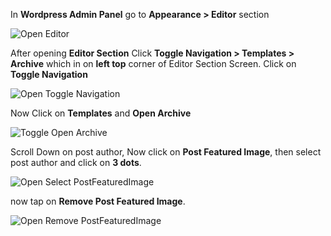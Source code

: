 <!-- ## Remove Featured Images In Blogs Page -->

In **Wordpress Admin Panel** go to **Appearance > Editor** section

![Open Editor](/img/tutorial/rfi1OpenEditor.png)

After opening **Editor Section** Click **Toggle Navigation > Templates > Archive** which in on **left top** corner of Editor Section Screen.
Click on **Toggle Navigation** 

![Open Toggle Navigation](/img/tutorial/rfi2toggleNavigation.png)

Now Click on **Templates** and **Open Archive**

![Toggle Open Archive](/img/tutorial/rfi3openArchive.png)

Scroll Down on post author, Now click on **Post Featured Image**, then select post author and click on **3 dots**.

![Open Select PostFeaturedImage](/img/tutorial/rfi4selectpostFeaturedImage.png)

now tap on **Remove Post Featured Image**.

![Open Remove PostFeaturedImage](/img/tutorial/rfi5removePostFeaturedImage.png)